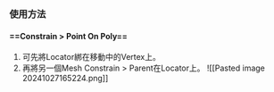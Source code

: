 ### 使用方法
####  ==**Constrain > Point On Poly**==
1. 可先將Locator綁在移動中的Vertex上。
2. 再將另一個Mesh Constrain > Parent在Locator上。
![[Pasted image 20241027165224.png]]